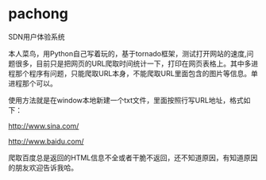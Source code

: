 # pachong
SDN用户体验系统

本人菜鸟，用Python自己写着玩的，基于tornado框架，测试打开网站的速度,问题很多，目前只是把网页的URL爬取时间统计一下，打印在网页表格上。其中多进程那个程序有问题，只能爬取URL本身，不能爬取URL里面包含的图片等信息。单进程那个可以。

使用方法就是在window本地新建一个txt文件，里面按照行写URL地址，格式如下：

http://www.sina.com/

http://www.baidu.com/

爬取百度总是返回的HTML信息不全或者干脆不返回，还不知道原因，有知道原因的朋友欢迎告诉我哈。
